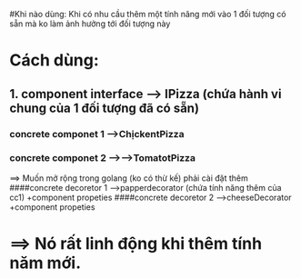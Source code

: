 #Khi nào dùng:
Khi có nhu cầu thêm một tính năng mới vào 1 đối tượng
có sẵn mà ko làm ảnh hưởng tới đối tượng này

# Cách dùng:
## 1. component interface --> IPizza (chứa hành vi chung của 1 đối tượng đã có sẵn)
### concrete componet 1 -->ChịckentPizza
### concrete componet 2 -->-->TomatotPizza
==> Muốn mở rộng trong golang (ko có thừ kế) phải cài đặt thêm
####concrete decoretor 1 -->papperdecorator (chứa tính năng thêm của cc1)
        +component propeties
####concrete decoretor 2 -->cheeseDecorator
        +component propeties
        
        
        
# ==> Nó rất linh động khi thêm tính năm mới.